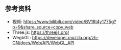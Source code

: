 ## 参考资料
* 视频: https://www.bilibili.com/video/BV1Rt4y1775g?p=9&share_source=copy_web
* Three.js: https://threejs.org/
* WegbGL: https://developer.mozilla.org/zh-CN/docs/Web/API/WebGL_API